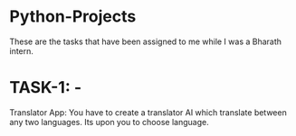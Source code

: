 # Python-Projects
These are the tasks that have been assigned to me while I was a Bharath intern.
# TASK-1: - 
Translator App:
You have to create a translator AI which
translate between any two languages. Its
upon you to choose language.
